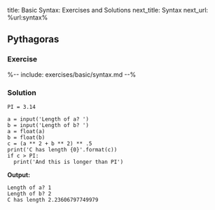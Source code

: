 title: Basic Syntax: Exercises and Solutions
next_title: Syntax
next_url: %url:syntax%


## Pythagoras

### Exercise

%-- include: exercises/basic/syntax.md --%


### Solution

~~~ .python
PI = 3.14

a = input('Length of a? ')
b = input('Length of b? ')
a = float(a)
b = float(b)
c = (a ** 2 + b ** 2) ** .5
print('C has length {0}'.format(c))
if c > PI:
  print('And this is longer than PI')
~~~

__Output:__

~~~
Length of a? 1
Length of b? 2
C has length 2.23606797749979
~~~
